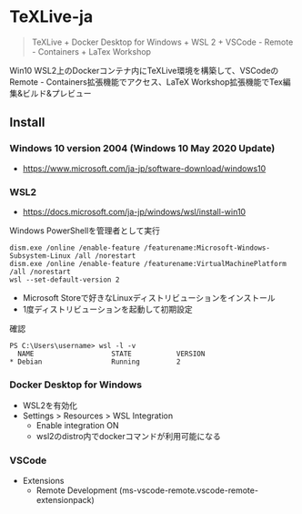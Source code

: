 # TeXLive-ja
> TeXLive + Docker Desktop for Windows + WSL 2 + VSCode - Remote - Containers + LaTex Workshop

Win10 WSL2上のDockerコンテナ内にTeXLive環境を構築して、VSCodeのRemote - Containers拡張機能でアクセス、LaTeX Workshop拡張機能でTex編集&ビルド&プレビュー

## Install
### Windows 10 version 2004 (Windows 10 May 2020 Update)
- https://www.microsoft.com/ja-jp/software-download/windows10
###  WSL2
- https://docs.microsoft.com/ja-jp/windows/wsl/install-win10

Windows PowerShellを管理者として実行

```
dism.exe /online /enable-feature /featurename:Microsoft-Windows-Subsystem-Linux /all /norestart
dism.exe /online /enable-feature /featurename:VirtualMachinePlatform /all /norestart
wsl --set-default-version 2
```
- Microsoft Storeで好きなLinuxディストリビューションをインストール
- 1度ディストリビューションを起動して初期設定

確認
```
PS C:\Users\username> wsl -l -v
  NAME                   STATE           VERSION
* Debian                 Running         2
```
### Docker Desktop for Windows
- WSL2を有効化
- Settings > Resources > WSL Integration
  - Enable integration ON 
  - wsl2のdistro内でdockerコマンドが利用可能になる

### VSCode
- Extensions
  - Remote Development (ms-vscode-remote.vscode-remote-extensionpack)
